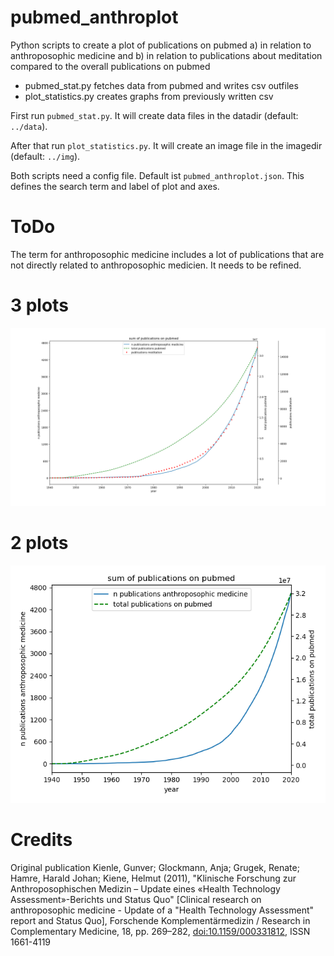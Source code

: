 pubmed_anthroplot
=================

Python scripts to create a plot of publications on pubmed a) in relation to anthroposophic medicine and b) in relation to publications about meditation compared to the overall publications on pubmed

* pubmed_stat.py fetches data from pubmed and writes csv outfiles
* plot_statistics.py creates graphs from previously written csv

First run ```pubmed_stat.py```. It will create data files in the datadir (default: ```../data```).

After that run ```plot_statistics.py```. It will create an image file in the imagedir (default: ```../img```).

Both scripts need a config file. Default ist ```pubmed_anthroplot.json```. This defines the search term and label of plot and axes.

ToDo
====
The term for anthroposophic medicine includes a lot of publications that are not directly related to anthroposophic medicien. It needs to be refined.

3 plots
=======
![example plot](2021-11-14_fig_3_en.png)


2 plots
=======
![example plot](2021-11-15_fig_2_en.png)

Credits
=======
Original publication Kienle, Gunver; Glockmann, Anja; Grugek, Renate; Hamre, Harald Johan; Kiene, Helmut (2011), "Klinische Forschung zur Anthroposophischen Medizin – Update eines «Health Technology Assessment»-Berichts und Status Quo" [Clinical research on anthroposophic medicine - Update of a "Health Technology Assessment" report and Status Quo], Forschende Komplementärmedizin / Research in Complementary Medicine, 18, pp. 269–282, [doi:10.1159/000331812](https://www.doi.org/10.1159/000331812), ISSN 1661-4119
